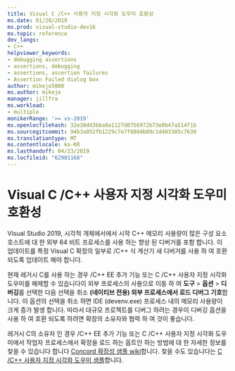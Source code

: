 ```yaml
---
title: Visual C /C++ 사용자 지정 시각화 도우미 호환성
ms.date: 01/28/2019
ms.prod: visual-studio-dev16
ms.topic: reference
dev_langs:
- C++
helpviewer_keywords:
- debugging assertions
- assertions, debugging
- assertions, assertion failures
- Assertion Failed dialog box
author: mikejo5000
ms.author: mikejo
manager: jillfra
ms.workload:
- multiple
monikerRange: '>= vs-2019'
ms.openlocfilehash: 32e38dd3bba8a1127d8756972b73e8b47a514f1b
ms.sourcegitcommit: 94b3a052fb1229c7e7f8804b09c1d403385c7630
ms.translationtype: MT
ms.contentlocale: ko-KR
ms.lasthandoff: 04/23/2019
ms.locfileid: "62901168"
---
```

# <a name="visual-cc-custom-visualizer-compatibility"></a>Visual C /C++ 사용자 지정 시각화 도우미 호환성

Visual Studio 2019, 시각적 개체에서에서 시작 C++ 메모리 사용량이 많은 구성 요소 호스트에 대 한 외부 64 비트 프로세스를 사용 하는 향상 된 디버거를 포함 합니다. 이 업데이트를 특정 Visual C 확장의 일부로 /C++ 식 계산기 새 디버거를 사용 하 여 호환 되도록 업데이트 해야 합니다.

현재 레거시 C를 사용 하는 경우 /C++ EE 추가 기능 또는 C /C++ 사용자 지정 시각화 도우미를 해제할 수 있습니다이 외부 프로세스의 사용으로 이동 하 여 **도구** > **옵션**  >  **디버깅**를 선택한 다음 선택을 취소 **(네이티브 전용) 외부 프로세스에서 로드 디버그 기호**합니다. 이 옵션의 선택을 취소 하면 IDE (devenv.exe) 프로세스 내의 메모리 사용량이 크게 증가 발생 합니다. 따라서 대규모 프로젝트를 디버그 하려는 경우이 디버깅 옵션을 사용 하 여 호환 되도록 하려면 확장의 소유자와 협력 하 여 것이 좋습니다.

레거시 C의 소유자 인 경우 /C++ EE 추가 기능 또는 C /C++ 사용자 지정 시각화 도우미에서 작업자 프로세스에서 확장을 로드 하는 옵트인 하는 방법에 대 한 자세한 정보를 찾을 수 있습니다 합니다 [Concord 확장성 샘플 wiki](https://github.com/Microsoft/ConcordExtensibilitySamples/wiki/Worker-Process-Remoting)합니다. 찾을 수도 있습니다는 [C /C++ 사용자 지정 시각화 도우미 샘플](https://github.com/Microsoft/ConcordExtensibilitySamples/tree/master/CppCustomVisualizer)합니다.
